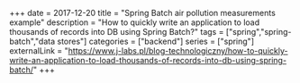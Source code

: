+++ 
date = 2017-12-20
title = "Spring Batch air pollution measurements example"
description = "How to quickly write an application to load thousands of records into DB using Spring Batch?"
tags = ["spring","spring-batch","data stores"]
categories = ["backend"]
series = ["spring"]
externalLink = "https://www.j-labs.pl/blog-technologiczny/how-to-quickly-write-an-application-to-load-thousands-of-records-into-db-using-spring-batch/"
+++
